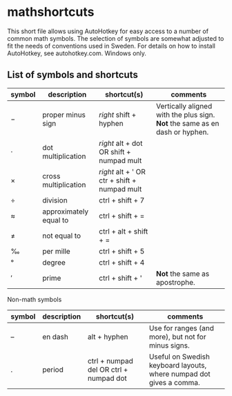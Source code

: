 # mathshortcuts
This short file allows using AutoHotkey for easy access to a number of common math symbols. The selection of symbols are somewhat adjusted to fit the needs of conventions used in Sweden. For details on how to install AutoHotkey, see autohotkey.com. Windows only.

## List of symbols and shortcuts
| symbol | description | shortcut(s) | comments |
|---|---|---|---|
| − | proper minus sign | *right* shift + hyphen | Vertically aligned with the plus sign. **Not** the same as en dash or hyphen. |
| · | dot multiplication | *right* alt + dot OR shift + numpad mult |
| × | cross multiplication | *right* alt + ' OR ctr + shift + numpad mult |
| ÷ | division | ctrl + shift + 7 |
| ≈ | approximately equal to | ctrl + shift + = |
| ≠ | not equal to | ctrl + alt + shift + = |
| ‰ | per mille | ctrl + shift + 5 |
| ° | degree | ctrl + shift + 4 |
| ′ | prime | ctrl + shift + ' | **Not** the same as apostrophe. |

Non-math symbols

| symbol | description | shortcut(s) | comments |
|---|---|---|---|
| – | en dash | alt + hyphen | Use for ranges (and more), but not for minus signs. |
| . | period | ctrl + numpad del OR ctrl + numpad dot | Useful on Swedish keyboard layouts, where numpad dot gives a comma. |
